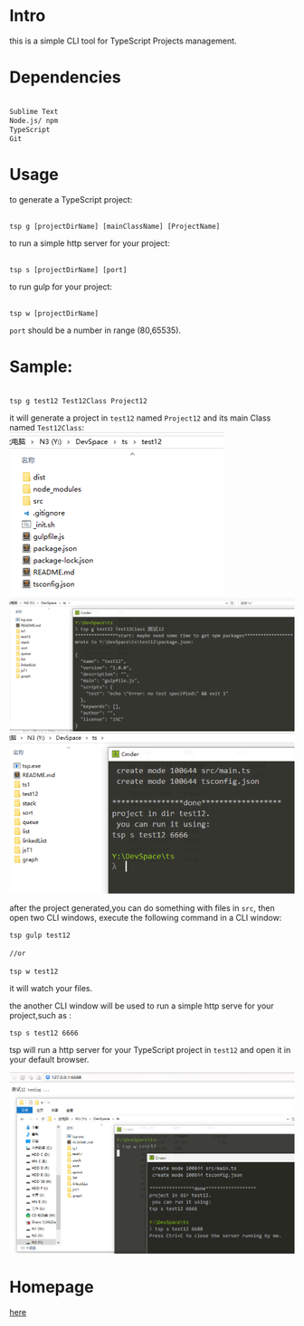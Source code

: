 # Intro

this is a simple CLI tool for TypeScript Projects management.


# Dependencies

```

Sublime Text
Node.js/ npm
TypeScript
Git

```


# Usage

to generate a TypeScript project:

```

tsp g [projectDirName] [mainClassName] [ProjectName]

```

to run a simple http server for your project:

```

tsp s [projectDirName] [port]

```

to run gulp for your project:
```

tsp w [projectDirName]

```

`port` should be a number  in range (80,65535).



# Sample:

```

tsp g test12 Test12Class Project12

```

it will generate a project in `test12` named `Project12` and  its main Class named `Test12Class`:
![a screenshot of a TypeScript Project](https://raw.githubusercontent.com/suifengtec/tsp/master/screenshot-1.png)
![a screenshot of a TypeScript Project](https://raw.githubusercontent.com/suifengtec/tsp/master/screenshot-2.png)
![a screenshot of a TypeScript Project](https://raw.githubusercontent.com/suifengtec/tsp/master/screenshot-3.png)


after the project generated,you can do something with files in `src`, then open two CLI windows, execute the following command in a CLI window:

```
tsp gulp test12

//or

tsp w test12

```
it will watch your files.

the another CLI window will be used to run a simple http serve for your project,such as :

```
tsp s test12 6666
```

tsp will run a http server for your TypeScript project in `test12` and open it in your default browser.

![a screenshot of a TypeScript Project](https://raw.githubusercontent.com/suifengtec/tsp/master/screenshot-4.png)

# Homepage

[here](http://coolwp.com/cli-tool-typescript-projects.html)